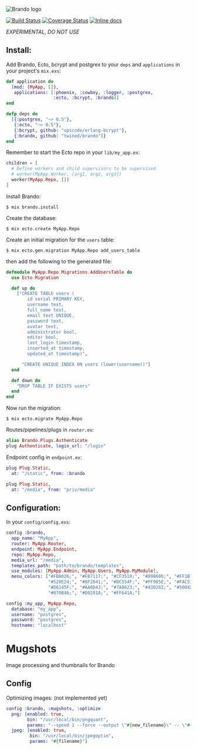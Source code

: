![Brando logo](https://raw.githubusercontent.com/twined/brando/master/priv/static/brando/img/brando-big.png)

[![Build Status](https://travis-ci.org/twined/brando.svg?branch=master)](https://travis-ci.org/twined/brando)
[![Coverage Status](https://coveralls.io/repos/twined/brando/badge.png?branch=master)](https://coveralls.io/r/twined/brando?branch=master)
[![Inline docs](http://inch-ci.org/github/twined/brando.svg?branch=master)](http://inch-ci.org/github/twined/brando)

*EXPERIMENTAL, DO NOT USE*

Install:
--------
Add Brando, Ecto, bcrypt and postgrex to your `deps` and `applications`
in your project's `mix.exs`:

```elixir
def application do
  [mod: {MyApp, []},
   applications: [:phoenix, :cowboy, :logger, :postgrex,
                  :ecto, :bcrypt, :brando]]
end

defp deps do
  [{:postgrex, "~> 0.5"},
   {:ecto, "~> 0.5"},
   {:bcrypt, github: "opscode/erlang-bcrypt"},
   {:brando, github: "twined/brando"]}
end
```

Remember to start the Ecto repo in your `lib/my_app.ex`:

```elixir
children = [
  # Define workers and child supervisors to be supervised
  # worker(MyApp.Worker, [arg1, arg2, arg3])
  worker(MyApp.Repo, [])
]
```

Install Brando:

    $ mix brando.install

Create the database:

    $ mix ecto.create MyApp.Repo

Create an initial migration for the `users` table:

    $ mix ecto.gen.migration MyApp.Repo add_users_table

then add the following to the generated file:

```elixir
defmodule MyApp.Repo.Migrations.AddUsersTable do
  use Ecto.Migration

  def up do
    ["CREATE TABLE users (
        id serial PRIMARY KEY,
        username text,
        full_name text,
        email text UNIQUE,
        password text,
        avatar text,
        administrator bool,
        editor bool,
        last_login timestamp,
        inserted_at timestamp,
        updated_at timestamp)",

      "CREATE UNIQUE INDEX ON users (lower(username))"]
  end

  def down do
    "DROP TABLE IF EXISTS users"
  end
end
```

Now run the migration:

    $ mix ecto.migrate MyApp.Repo

Routes/pipelines/plugs in `router.ex`:

```elixir
alias Brando.Plugs.Authenticate
plug Authenticate, login_url: "/login"
```

Endpoint config in `endpoint.ex`:

```elixir
plug Plug.Static,
  at: "/static", from: :brando

plug Plug.Static,
  at: "/media", from: "priv/media"
```

Configuration:
--------------

In your `config/config.exs`:

```elixir
config :brando,
  app_name: "MyApp",
  router: MyApp.Router,
  endpoint: MyApp.Endpoint,
  repo: MyApp.Repo,
  media_url: "/media",
  templates_path: "path/to/brando/templates",
  use_modules: [MyApp.Admin, MyApp.Users, MyApp.MyModule],
  menu_colors: ["#FBA026;", "#F87117;", "#CF3510;", "#890606;", "#FF1B79;",
                "#520E24;", "#8F2041;", "#DC554F;", "#FF905E;", "#FAC51C;",
                "#D6145F;", "#AA0D43;", "#7A0623;", "#430202;", "#500422;",
                "#870B46;", "#D0201A;", "#FF641A;"]

config :my_app, MyApp.Repo,
  database: "my_app",
  username: "postgres",
  password: "postgres",
  hostname: "localhost"
```

Mugshots
========

Image processing and thumbnails for Brando

Config
------
Optimizing images: (not implemented yet)

```elixir
config :brando, :mugshots, :optimize
  png: [enabled: true,
        bin: "/usr/local/bin/pngquant",
        params: "--speed 1 --force --output \"#{new_filename}\" -- \"#{filename}\""],
  jpeg: [enabled: true,
         bin: "/usr/local/bin/jpegoptim",
         params: "#{filename}"]
```
